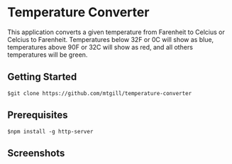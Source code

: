 # Temperature Converter 

This application converts a given temperature from Farenheit to Celcius or Celcius to Farenheit. Temperatures below 32F or 0C will show as blue, temperatures above 90F or 32C will show as red, and all others temperatures will be green. 

## Getting Started 

`$git clone https://github.com/mtgill/temperature-converter`

## Prerequisites

`$npm install -g http-server`

## Screenshots

